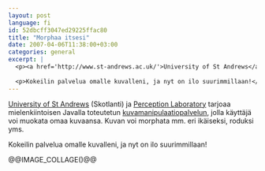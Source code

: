 ```yaml
---
layout: post
language: fi
id: 52dbcff3047ed29225ffac80
title: "Morphaa itsesi"
date: 2007-04-06T11:38:00+03:00
categories: general
excerpt: |
  <p><a href='http://www.st-andrews.ac.uk/'>University of St Andrews</a> (Skotlanti) ja <a href='http://www.perceptionlab.com/'>Perception Laboratory</a> tarjoaa mielenkiintoisen Javalla toteutetun <a href='http://morph.cs.st-andrews.ac.uk/'>kuvamanipulaatiopalvelun</a>, jolla käyttäjä voi muokata omaa kuvaansa. Kuvan voi morphata mm. eri ikäiseksi, roduksi yms.</p>
  
  <p>Kokeilin palvelua omalle kuvalleni, ja nyt on ilo suurimmillaan!</p>
---
```

<p><a href='http://www.st-andrews.ac.uk/'>University of St Andrews</a> (Skotlanti) ja <a href='http://www.perceptionlab.com/'>Perception Laboratory</a> tarjoaa mielenkiintoisen Javalla toteutetun <a href='http://morph.cs.st-andrews.ac.uk/'>kuvamanipulaatiopalvelun</a>, jolla käyttäjä voi muokata omaa kuvaansa. Kuvan voi morphata mm. eri ikäiseksi, roduksi yms.</p>

<p>Kokeilin palvelua omalle kuvalleni, ja nyt on ilo suurimmillaan!</p>

@@IMAGE_COLLAGE()@@